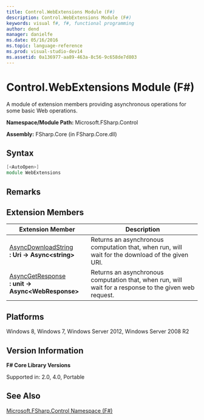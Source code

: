 ```yaml
---
title: Control.WebExtensions Module (F#)
description: Control.WebExtensions Module (F#)
keywords: visual f#, f#, functional programming
author: dend
manager: danielfe
ms.date: 05/16/2016
ms.topic: language-reference
ms.prod: visual-studio-dev14
ms.assetid: 0a136977-aa89-463a-8c56-9c658de7d803 
---
```


# Control.WebExtensions Module (F#)

A module of extension members providing asynchronous operations for some basic Web operations.

**Namespace/Module Path:** Microsoft.FSharp.Control

**Assembly:** FSharp.Core (in FSharp.Core.dll)


## Syntax

```fsharp
[<AutoOpen>]
module WebExtensions
```

## Remarks

## Extension Members


|Extension Member|Description|
|----------------|-----------|
|[AsyncDownloadString](https://msdn.microsoft.com/library/8a85a9b7-f712-4cac-a0ce-0a797f8ea32a)<br />**: Uri -&gt; Async&lt;string&gt;**|Returns an asynchronous computation that, when run, will wait for the download of the given URI.|
|[AsyncGetResponse](https://msdn.microsoft.com/library/09a60c31-e6e2-4b5c-ad23-92a86e50060c)<br />**: unit -&gt; Async&lt;WebResponse&gt;**|Returns an asynchronous computation that, when run, will wait for a response to the given web request.|

## Platforms
Windows 8, Windows 7, Windows Server 2012, Windows Server 2008 R2


## Version Information
**F# Core Library Versions**

Supported in: 2.0, 4.0, Portable




## See Also
[Microsoft.FSharp.Control Namespace &#40;F&#35;&#41;](Microsoft.FSharp.Control-Namespace-%5BFSharp%5D.md)

